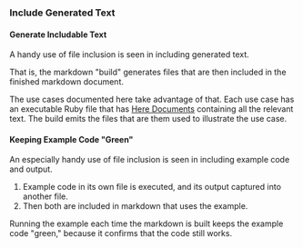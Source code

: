 <!-- >>>>>> BEGIN GENERATED FILE (include): SOURCE use_case_template.md -->
### Include Generated Text

#### Generate Includable Text

A handy use of file inclusion is seen in including generated text.

That is, the markdown "build" generates files that are then included in the finished markdown document.

The use cases documented here take advantage of that.  Each use case has an executable Ruby file that has [Here Documents](https://ruby-doc.org/core-2.2.0/doc/syntax/literals_rdoc.html#label-Here+Documents) containing all the relevant text.  The build emits the files that are them used to illustrate the use case.

#### Keeping Example Code "Green"

An especially handy use of file inclusion is seen in including example code and output.

1.  Example code in its own file is executed, and its output captured into another file.
2.  Then both are included in markdown that uses the example.

Running the example each time the markdown is built keeps the example code "green," because it confirms that the code still works.
<!-- <<<<<< END GENERATED FILE (include): SOURCE use_case_template.md -->
